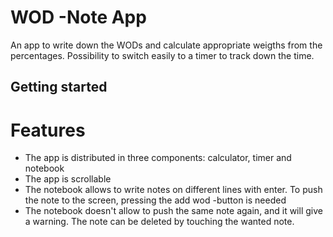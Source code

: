 # WOD -Note App
An app to write down the WODs and calculate appropriate weigths from the percentages. Possibility to switch easily to a timer to track down the time. 

## Getting started

# Features

* The app is distributed in three components: calculator, timer and notebook
* The app is scrollable
* The notebook allows to write notes on different lines with enter. To push the note to the screen, pressing the add wod -button is needed
* The notebook doesn't allow to push the same note again, and it will give a warning. The note can be deleted by touching the wanted note.


